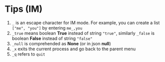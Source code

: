 # Tips (IM)

1. `_` is an escape character for IM mode. For example, you can create a list `["me", "you"]` by entering `me_,you`
2. `_true` means boolean **True** instead of string `"true"`, similarly `_false` is boolean **False** instead of string `"false"`
3. `_null` is comprehended as **None** (or in json **null**)
4. `_x` exits the current process and go back to the parent menu
5. `_q` refers to `quit`

